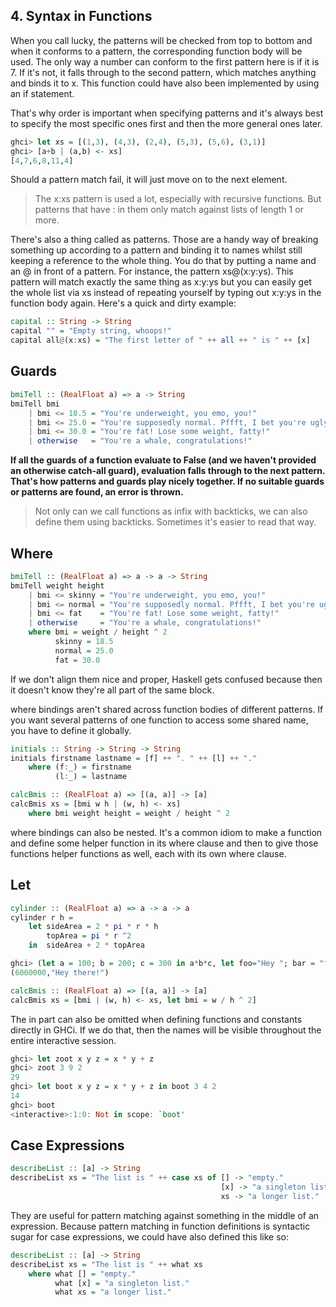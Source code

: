 ## 4. Syntax in Functions

When you call lucky, the patterns will be checked from top to bottom and when it conforms to a pattern, the corresponding function body will be used. The only way a number can conform to the first pattern here is if it is 7. If it's not, it falls through to the second pattern, which matches anything and binds it to x. This function could have also been implemented by using an if statement.

That's why order is important when specifying patterns and it's always best to specify the most specific ones first and then the more general ones later.

```hs
ghci> let xs = [(1,3), (4,3), (2,4), (5,3), (5,6), (3,1)]  
ghci> [a+b | (a,b) <- xs]  
[4,7,6,8,11,4] 
```

Should a pattern match fail, it will just move on to the next element.

> The x:xs pattern is used a lot, especially with recursive functions. But patterns that have : in them only match against lists of length 1 or more.

There's also a thing called as patterns. Those are a handy way of breaking something up according to a pattern and binding it to names whilst still keeping a reference to the whole thing. You do that by putting a name and an @ in front of a pattern. For instance, the pattern xs@(x:y:ys). This pattern will match exactly the same thing as x:y:ys but you can easily get the whole list via xs instead of repeating yourself by typing out x:y:ys in the function body again. Here's a quick and dirty example:

```hs
capital :: String -> String  
capital "" = "Empty string, whoops!"  
capital all@(x:xs) = "The first letter of " ++ all ++ " is " ++ [x] 
```

## Guards

```hs
bmiTell :: (RealFloat a) => a -> String  
bmiTell bmi  
    | bmi <= 18.5 = "You're underweight, you emo, you!"  
    | bmi <= 25.0 = "You're supposedly normal. Pffft, I bet you're ugly!"  
    | bmi <= 30.0 = "You're fat! Lose some weight, fatty!"  
    | otherwise   = "You're a whale, congratulations!" 
```

**If all the guards of a function evaluate to False (and we haven't provided an otherwise catch-all guard), evaluation falls through to the next pattern. That's how patterns and guards play nicely together. If no suitable guards or patterns are found, an error is thrown.**

> Not only can we call functions as infix with backticks, we can also define them using backticks. Sometimes it's easier to read that way.

## Where

```hs
bmiTell :: (RealFloat a) => a -> a -> String  
bmiTell weight height  
    | bmi <= skinny = "You're underweight, you emo, you!"  
    | bmi <= normal = "You're supposedly normal. Pffft, I bet you're ugly!"  
    | bmi <= fat    = "You're fat! Lose some weight, fatty!"  
    | otherwise     = "You're a whale, congratulations!"  
    where bmi = weight / height ^ 2  
          skinny = 18.5  
          normal = 25.0  
          fat = 30.0  
```

If we don't align them nice and proper, Haskell gets confused because then it doesn't know they're all part of the same block.

where bindings aren't shared across function bodies of different patterns. If you want several patterns of one function to access some shared name, you have to define it globally.

```hs
initials :: String -> String -> String  
initials firstname lastname = [f] ++ ". " ++ [l] ++ "."  
    where (f:_) = firstname  
          (l:_) = lastname    
```

```hs
calcBmis :: (RealFloat a) => [(a, a)] -> [a]  
calcBmis xs = [bmi w h | (w, h) <- xs]  
    where bmi weight height = weight / height ^ 2 
```

where bindings can also be nested. It's a common idiom to make a function and define some helper function in its where clause and then to give those functions helper functions as well, each with its own where clause.

## Let

```hs
cylinder :: (RealFloat a) => a -> a -> a  
cylinder r h = 
    let sideArea = 2 * pi * r * h  
        topArea = pi * r ^2  
    in  sideArea + 2 * topArea  
```

```hs
ghci> (let a = 100; b = 200; c = 300 in a*b*c, let foo="Hey "; bar = "there!" in foo ++ bar)  
(6000000,"Hey there!") 
```

```hs
calcBmis :: (RealFloat a) => [(a, a)] -> [a]  
calcBmis xs = [bmi | (w, h) <- xs, let bmi = w / h ^ 2] 
```

The in part can also be omitted when defining functions and constants directly in GHCi. If we do that, then the names will be visible throughout the entire interactive session.

```hs
ghci> let zoot x y z = x * y + z  
ghci> zoot 3 9 2  
29  
ghci> let boot x y z = x * y + z in boot 3 4 2  
14  
ghci> boot  
<interactive>:1:0: Not in scope: `boot'
```

## Case Expressions

```hs
describeList :: [a] -> String  
describeList xs = "The list is " ++ case xs of [] -> "empty."  
                                               [x] -> "a singleton list."   
                                               xs -> "a longer list."
```

They are useful for pattern matching against something in the middle of an expression. Because pattern matching in function definitions is syntactic sugar for case expressions, we could have also defined this like so:

```hs
describeList :: [a] -> String  
describeList xs = "The list is " ++ what xs  
    where what [] = "empty."  
          what [x] = "a singleton list."  
          what xs = "a longer list."
```